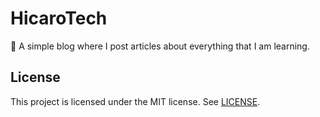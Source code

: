 # HicaroTech
:page_facing_up: A simple blog where I post articles about everything that I am learning.

## License
This project is licensed under the MIT license. See [LICENSE](LICENSE).
